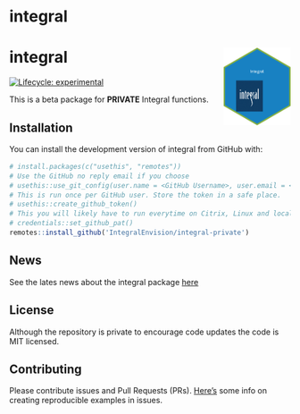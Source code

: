 
<!-- README.md is generated from README.Rmd. Please edit that file -->

# integral

# integral <a href='https://github.com/IntegralEnvision/integral'><img src='integral.png' align="right" height="138.5" /></a>

<!-- badges: start -->

[![Lifecycle:
experimental](https://img.shields.io/badge/lifecycle-experimental-orange.svg)](https://lifecycle.r-lib.org/articles/stages.html#experimental)

<!-- badges: end -->

This is a beta package for **PRIVATE** Integral functions.

## Installation

You can install the development version of integral from
GitHub with:

``` r
# install.packages(c("usethis", "remotes"))
# Use the GitHub no reply email if you choose
# usethis::use_git_config(user.name = <GitHub Username>, user.email = <GitHub Email>)
# This is run once per GitHub user. Store the token in a safe place.
# usethis::create_github_token()
# This you will likely have to run everytime on Citrix, Linux and locally before running the remotes command
# credentials::set_github_pat()
remotes::install_github('IntegralEnvision/integral-private')
```
## News
See the lates news about the integral package [here](./NEWS.md)

## License

Although the repository is private to encourage code updates the code is
MIT licensed.

## Contributing

Please contribute issues and Pull Requests (PRs).
[Here’s](https://community.rstudio.com/t/faq-whats-a-reproducible-example-reprex-and-how-do-i-create-one/5219)
some info on creating reproducible examples in issues.

